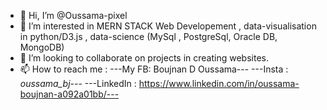 - 👋 Hi, I’m @Oussama-pixel
- 👀 I’m interested in MERN STACK Web Developement , data-visualisation in python/D3.js , data-science (MySql , PostgreSql, Oracle DB, MongoDB)
- 💞️ I’m looking to collaborate on projects in creating websites.
- 📫 How to reach me :
---My FB: Boujnan D Oussama---
---Insta : _oussama_bj_---
---LinkedIn : https://www.linkedin.com/in/oussama-boujnan-a092a01bb/---
